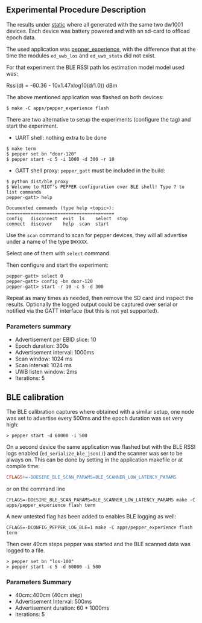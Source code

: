 ## Experimental Procedure Description

The results under [static](static/) where all generated with the same two
dw1001 devices. Each device was battery powered and with an sd-card to
offload epoch data.

The used application was [pepper_experience](../../apps/pepper_experience/README.md), with the difference
that at the time the modules `ed_uwb_los` and `ed_uwb_stats` did not exist.

For that experiment the BLE RSSI path los estimation model model used was:

Rssi(d) = -60.36 - 10x1.47xlog10(d/1.0)) dBm

The above mentioned application was flashed on both devices:

```
$ make -C apps/pepper_experience flash
```

There are two alternative to setup the experiments (configure the tag)
and start the experiment.

- UART shell: nothing extra to be done

```
$ make term
$ pepper set bn "door-120"
$ pepper start -c 5 -i 1000 -d 300 -r 10
```

- GATT shell proxy: `pepper_gatt` must be included in the build:

```
$ python dist/ble_proxy
$ Welcome to RIOT's PEPPER configuration over BLE shell! Type ? to list commands
pepper-gatt> help

Documented commands (type help <topic>):
========================================
config   disconnect  exit  ls    select  stop
connect  discover    help  scan  start
```

Use the `scan` command to scan for pepper devices, they will all advertise under a name of the type `DWXXXX`.

Select one of them with `select` command.

Then configure and start the experiment:

```
pepper-gatt> select 0
pepper-gatt> config -bn door-120
pepper-gatt> start -r 10 -c 5 -d 300
```

Repeat as many times as needed, then remove the SD card and inspect the results. Optionally the logged output could be captured over serial or notified via the GATT interface (but this is not yet supported).

### Parameters summary

- Advertisement per EBID slice: 10
- Epoch duration: 300s
- Advertisement interval: 1000ms
- Scan window: 1024 ms
- Scan interval: 1024 ms
- UWB listen window: 2ms
- Iterations: 5

## BLE calibration

The BLE calibration captures where obtained with a similar setup,
one node was set to advertise every 500ms and the epoch duration was
set very high:

```
> pepper start -d 60000 -i 500
```

On a second device the same application was flashed but with the BLE
RSSI logs enabled (`ed_serialize_ble_json()`) and the scanner was
ser to be always on. This can be done by setting in the application
makefile or at compile time:

```makefile
CFLAGS+=-DDESIRE_BLE_SCAN_PARAMS=BLE_SCANNER_LOW_LATENCY_PARAMS
```

or on the command line

```
CFLAGS=-DDESIRE_BLE_SCAN_PARAMS=BLE_SCANNER_LOW_LATENCY_PARAMS make -C apps/pepper_experience flash term
```

A new untested flag has been added to enables BLE logging as well:

```
CFLAGS=-DCONFIG_PEPPER_LOG_BLE=1 make -C apps/pepper_experience flash term
```

Then over 40cm steps pepper was started and the BLE scanned data was
logged to a file.

```
> pepper set bn "los-100"
> pepper start -c 5 -d 60000 -i 500
```

### Parameters Summary

- 40cm::400cm (40cm step)
- Advertisement Interval: 500ms
- Advertisement duration: 60 * 1000ms
- Iterations: 5
